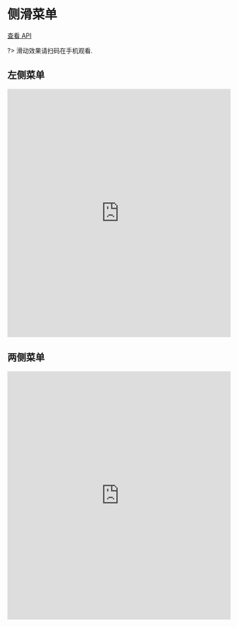 # 侧滑菜单

[查看 API](http://www.easybui.com/guide/api/classes/bui.searchbar.html)

?> 滑动效果请扫码在手机观看.

## 左侧菜单

<iframe width="100%" height="560" src="http://www.easybui.com/demo/source.html?url=pages/ui_controls/bui.sidebar&code=full,result" allowfullscreen="allowfullscreen" frameborder="0"></iframe>

## 两侧菜单

<iframe width="100%" height="560" src="http://www.easybui.com/demo/source.html?url=pages/ui_controls/bui.sidebar_double&code=full,result" allowfullscreen="allowfullscreen" frameborder="0"></iframe>
